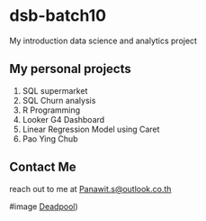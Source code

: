 # dsb-batch10
My introduction data science and analytics project

## My personal projects

1. SQL supermarket
2. SQL Churn analysis
3. R Programming
4. Looker G4 Dashboard
5. Linear Regression Model using Caret
6. Pao Ying Chub

## Contact Me
reach out to me at Panawit.s@outlook.co.th

#image
[Deadpool](https://encrypted-tbn0.gstatic.com/images?q=tbn:ANd9GcSlLbcJMTy7KNadsS7Gjtt8qdq8gCmYN7uMUA&s))
